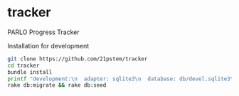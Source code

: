 tracker
=======

PARLO Progress Tracker

Installation for development

```bash
git clone https://github.com/21pstem/tracker
cd tracker
bundle install
printf "development:\n  adapter: sqlite3\n  database: db/devel.sqlite3\n  pool: 5\n  timeout: 5000\ntest:\n  adapter: sqlite3 \n  database: db/test.sqlite3\n  pool: 5\n  timeout: 5000" > config/database.yml
rake db:migrate && rake db:seed
```
